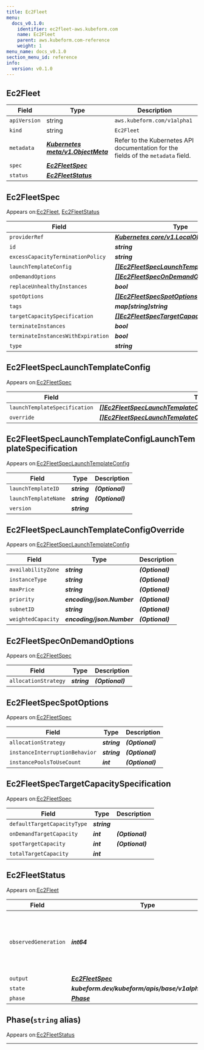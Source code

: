 ```yaml
---
title: Ec2Fleet
menu:
  docs_v0.1.0:
    identifier: ec2fleet-aws.kubeform.com
    name: Ec2Fleet
    parent: aws.kubeform.com-reference
    weight: 1
menu_name: docs_v0.1.0
section_menu_id: reference
info:
  version: v0.1.0
---
```


## Ec2Fleet
| Field | Type | Description |
| ------ | ----- | ----------- |
| `apiVersion` | string | `aws.kubeform.com/v1alpha1` |
|    `kind` | string | `Ec2Fleet` |
| `metadata` | ***[Kubernetes meta/v1.ObjectMeta](https://kubernetes.io/docs/reference/generated/kubernetes-api/v1.13/#objectmeta-v1-meta)***|Refer to the Kubernetes API documentation for the fields of the `metadata` field.|
| `spec` | ***[Ec2FleetSpec](#ec2fleetspec)***||
| `status` | ***[Ec2FleetStatus](#ec2fleetstatus)***||
## Ec2FleetSpec

Appears on:[Ec2Fleet](#ec2fleet), [Ec2FleetStatus](#ec2fleetstatus)

| Field | Type | Description |
| ------ | ----- | ----------- |
| `providerRef` | ***[Kubernetes core/v1.LocalObjectReference](https://kubernetes.io/docs/reference/generated/kubernetes-api/v1.13/#localobjectreference-v1-core)***||
| `id` | ***string***||
| `excessCapacityTerminationPolicy` | ***string***| ***(Optional)*** |
| `launchTemplateConfig` | ***[[]Ec2FleetSpecLaunchTemplateConfig](#ec2fleetspeclaunchtemplateconfig)***||
| `onDemandOptions` | ***[[]Ec2FleetSpecOnDemandOptions](#ec2fleetspecondemandoptions)***| ***(Optional)*** |
| `replaceUnhealthyInstances` | ***bool***| ***(Optional)*** |
| `spotOptions` | ***[[]Ec2FleetSpecSpotOptions](#ec2fleetspecspotoptions)***| ***(Optional)*** |
| `tags` | ***map[string]string***| ***(Optional)*** |
| `targetCapacitySpecification` | ***[[]Ec2FleetSpecTargetCapacitySpecification](#ec2fleetspectargetcapacityspecification)***||
| `terminateInstances` | ***bool***| ***(Optional)*** |
| `terminateInstancesWithExpiration` | ***bool***| ***(Optional)*** |
| `type` | ***string***| ***(Optional)*** |
## Ec2FleetSpecLaunchTemplateConfig

Appears on:[Ec2FleetSpec](#ec2fleetspec)

| Field | Type | Description |
| ------ | ----- | ----------- |
| `launchTemplateSpecification` | ***[[]Ec2FleetSpecLaunchTemplateConfigLaunchTemplateSpecification](#ec2fleetspeclaunchtemplateconfiglaunchtemplatespecification)***||
| `override` | ***[[]Ec2FleetSpecLaunchTemplateConfigOverride](#ec2fleetspeclaunchtemplateconfigoverride)***| ***(Optional)*** |
## Ec2FleetSpecLaunchTemplateConfigLaunchTemplateSpecification

Appears on:[Ec2FleetSpecLaunchTemplateConfig](#ec2fleetspeclaunchtemplateconfig)

| Field | Type | Description |
| ------ | ----- | ----------- |
| `launchTemplateID` | ***string***| ***(Optional)*** |
| `launchTemplateName` | ***string***| ***(Optional)*** |
| `version` | ***string***||
## Ec2FleetSpecLaunchTemplateConfigOverride

Appears on:[Ec2FleetSpecLaunchTemplateConfig](#ec2fleetspeclaunchtemplateconfig)

| Field | Type | Description |
| ------ | ----- | ----------- |
| `availabilityZone` | ***string***| ***(Optional)*** |
| `instanceType` | ***string***| ***(Optional)*** |
| `maxPrice` | ***string***| ***(Optional)*** |
| `priority` | ***encoding/json.Number***| ***(Optional)*** |
| `subnetID` | ***string***| ***(Optional)*** |
| `weightedCapacity` | ***encoding/json.Number***| ***(Optional)*** |
## Ec2FleetSpecOnDemandOptions

Appears on:[Ec2FleetSpec](#ec2fleetspec)

| Field | Type | Description |
| ------ | ----- | ----------- |
| `allocationStrategy` | ***string***| ***(Optional)*** |
## Ec2FleetSpecSpotOptions

Appears on:[Ec2FleetSpec](#ec2fleetspec)

| Field | Type | Description |
| ------ | ----- | ----------- |
| `allocationStrategy` | ***string***| ***(Optional)*** |
| `instanceInterruptionBehavior` | ***string***| ***(Optional)*** |
| `instancePoolsToUseCount` | ***int***| ***(Optional)*** |
## Ec2FleetSpecTargetCapacitySpecification

Appears on:[Ec2FleetSpec](#ec2fleetspec)

| Field | Type | Description |
| ------ | ----- | ----------- |
| `defaultTargetCapacityType` | ***string***||
| `onDemandTargetCapacity` | ***int***| ***(Optional)*** |
| `spotTargetCapacity` | ***int***| ***(Optional)*** |
| `totalTargetCapacity` | ***int***||
## Ec2FleetStatus

Appears on:[Ec2Fleet](#ec2fleet)

| Field | Type | Description |
| ------ | ----- | ----------- |
| `observedGeneration` | ***int64***| ***(Optional)*** Resource generation, which is updated on mutation by the API Server.|
| `output` | ***[Ec2FleetSpec](#ec2fleetspec)***| ***(Optional)*** |
| `state` | ***kubeform.dev/kubeform/apis/base/v1alpha1.State***| ***(Optional)*** |
| `phase` | ***[Phase](#phase)***| ***(Optional)*** |
## Phase(`string` alias)

Appears on:[Ec2FleetStatus](#ec2fleetstatus)

---
